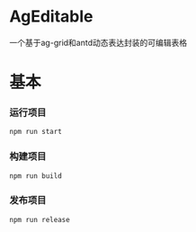 # AgEditable
一个基于ag-grid和antd动态表达封装的可编辑表格
# 基本
### 运行项目
```javascript
npm run start
```
### 构建项目
```javascript
npm run build
```
### 发布项目
```javascript
npm run release
```
